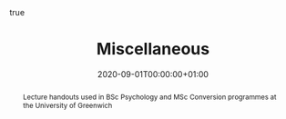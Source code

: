---
abstract: Lecture handouts used in BSc Psychology and MSc Conversion programmes at the University of Greenwich
all_day: false
authors: ["Anna Samara"]
date: "2020-09-01T00:00:00+01:00"
date_end: "2021-09-01T00:00:00+01:00"
event:
event_url: 
featured: false
image:
  caption: 
  focal_point: Right
location: =
math: true
projects: []
publishDate: "2021-09-01T00:00:00Z"
slides:
summary: 
tags: []
title: Miscellaneous
url_code: ""
url_pdf: ""
url_slides: ""
url_video: ""
---